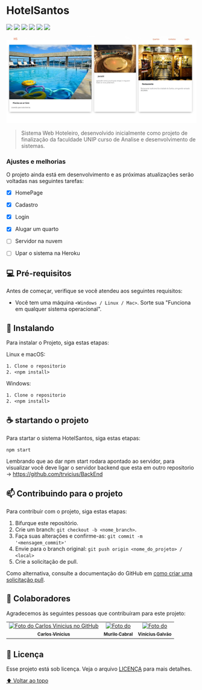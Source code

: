 # HotelSantos

<!---Esses são exemplos. Veja https://shields.io para outras pessoas ou para personalizar este conjunto de escudos. Você pode querer incluir dependências, status do projeto e informações de licença aqui--->

<img src="https://img.shields.io/badge/JavaScript-F7DF1E?style=for-the-badge&logo=javascript&logoColor=black" /> <img src="https://img.shields.io/badge/Node.js-43853D?style=for-the-badge&logo=node.js&logoColor=white" />
<img src="https://img.shields.io/badge/TypeScript-007ACC?style=for-the-badge&logo=typescript&logoColor=white" />
<img src="https://img.shields.io/badge/React-20232A?style=for-the-badge&logo=react&logoColor=61DAFB" />
<img src="https://img.shields.io/badge/Heroku-430098?style=for-the-badge&logo=heroku&logoColor=white" />
<img src="https://img.shields.io/badge/Amazon_AWS-232F3E?style=for-the-badge&logo=amazon-aws&logoColor=white" />

<img src="READMEimg/rRFaq.jpg" alt="exemplo imagem">

> Sistema Web Hoteleiro, desenvolvido inicialmente como projeto de finalização da faculdade UNIP curso de Analise e desenvolvimento de sistemas.
### Ajustes e melhorias

O projeto ainda está em desenvolvimento e as próximas atualizações serão voltadas nas seguintes tarefas:

- [x] HomePage 
- [x] Cadastro
- [x] Login
- [x] Alugar um quarto
- [ ] Servidor na nuvem
- [ ] Upar o sistema na Heroku


## 💻 Pré-requisitos

Antes de começar, verifique se você atendeu aos seguintes requisitos:
<!---Estes são apenas requisitos de exemplo. Adicionar, duplicar ou remover conforme necessário--->
* Você tem uma máquina `<Windows / Linux / Mac>`. Sorte sua "Funciona em qualquer sistema operacional".

## 🚀 Instalando

Para instalar o Projeto, siga estas etapas:

Linux e macOS:
```
1. Clone o repositorio
2. <npm install>
```

Windows:
```
1. Clone o repositorio
2. <npm install>
```

## ☕ startando o projeto

Para startar o sistema HotelSantos, siga estas etapas:

```
npm start
```

Lembrando que ao dar npm start rodara apontado ao servidor, para visualizar você deve ligar o servidor backend que esta em outro repositorio -> https://github.com/trvicius/BackEnd

## 📫 Contribuindo para o projeto
<!---Se o seu README for longo ou se você tiver algum processo ou etapas específicas que deseja que os contribuidores sigam, considere a criação de um arquivo CONTRIBUTING.md separado--->
Para contribuir com o projeto, siga estas etapas:

1. Bifurque este repositório.
2. Crie um branch: `git checkout -b <nome_branch>`.
3. Faça suas alterações e confirme-as: `git commit -m '<mensagem_commit>'`
4. Envie para o branch original: `git push origin <nome_do_projeto> / <local>`
5. Crie a solicitação de pull.

Como alternativa, consulte a documentação do GitHub em [como criar uma solicitação pull](https://help.github.com/en/github/collaborating-with-issues-and-pull-requests/creating-a-pull-request).

## 🤝 Colaboradores

Agradecemos às seguintes pessoas que contribuíram para este projeto:

<table>
  <tr>
    <td align="center">
      <a href="#">
        <img src="https://avatars.githubusercontent.com/u/69722024?v=4" width="100px;" alt="Foto do Carlos Vinicius no GitHub"/><br>
        <sub>
          <b>Carlos Vinicius</b>
        </sub>
      </a>
    </td>
    <td align="center">
      <a href="#">
        <img src="https://avatars.githubusercontent.com/u/91293456?v=4" width="100px;" alt="Foto do "/><br>
        <sub>
          <b>Murilo Cabral</b>
        </sub>
      </a>
    </td>
    <td align="center">
      <a href="#">
        <img src="https://avatars.githubusercontent.com/u/66499233?v=4" width="100px;" alt="Foto do "/><br>
        <sub>
          <b>Vinicius Galvão</b>
        </sub>
      </a>
    </td>
  </tr>
</table>



## 📝 Licença

Esse projeto está sob licença. Veja o arquivo [LICENÇA](LICENSE.md) para mais detalhes.

[⬆ Voltar ao topo](#nome-do-projeto)<br>
